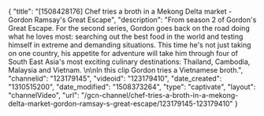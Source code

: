 {
    "title": "[1508428176] Chef tries a broth in a Mekong Delta market - Gordon Ramsay's Great Escape",
    "description": "From season 2 of Gordon's Great Escape. For the second series, Gordon goes back on the road doing what he loves most: searching out the best food in the world and testing himself in extreme and demanding situations. This time he's not just taking on one country, his appetite for adventure will take him through four of South East Asia's most exciting culinary destinations: Thailand, Cambodia, Malaysia and Vietnam. \n\nIn this clip Gordon tries a Vietnamese broth.",
    "channelid": "123179145",
    "videoid": "123179410",
    "date_created": "1310515200",
    "date_modified": "1508373264",
    "type": "captivate",
    "layout": "channelVideo",
    "url": "\/gcn-channel\/chef-tries-a-broth-in-a-mekong-delta-market-gordon-ramsay-s-great-escape\/123179145-123179410"
}